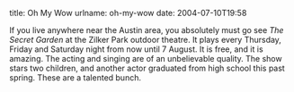 title: Oh My Wow
urlname: oh-my-wow
date: 2004-07-10T19:58

If you live anywhere near the Austin area, you absolutely must go see _The Secret Garden_ at the Zilker Park outdoor theatre. It plays every Thursday, Friday and Saturday night from now until 7 August. It is free, and it is amazing. The acting and singing are of an unbelievable quality. The show stars two children, and another actor graduated from high school this past spring. These are a talented bunch.